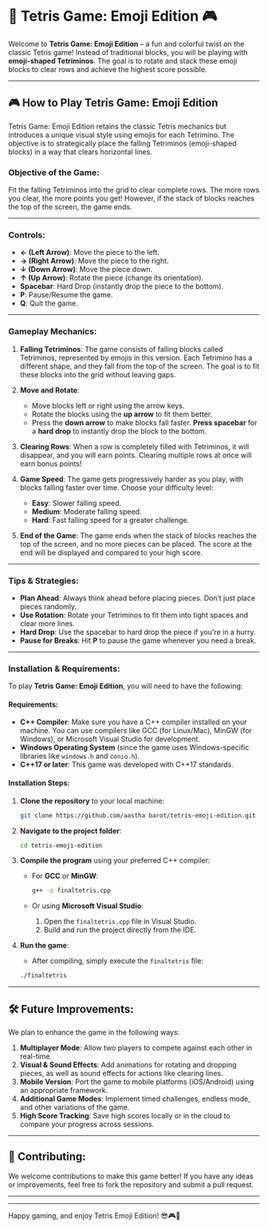 # 🧱 Tetris Game: Emoji Edition 🎮

Welcome to **Tetris Game: Emoji Edition** – a fun and colorful twist on the classic Tetris game! Instead of traditional blocks, you will be playing with **emoji-shaped Tetriminos**. The goal is to rotate and stack these emoji blocks to clear rows and achieve the highest score possible.

---

## 🎮 **How to Play Tetris Game: Emoji Edition**

Tetris Game: Emoji Edition retains the classic Tetris mechanics but introduces a unique visual style using emojis for each Tetrimino. The objective is to strategically place the falling Tetriminos (emoji-shaped blocks) in a way that clears horizontal lines.

### **Objective of the Game:**
Fit the falling Tetriminos into the grid to clear complete rows. The more rows you clear, the more points you get! However, if the stack of blocks reaches the top of the screen, the game ends.

---

### **Controls:**
- **← (Left Arrow)**: Move the piece to the left.
- **→ (Right Arrow)**: Move the piece to the right.
- **↓ (Down Arrow)**: Move the piece down.
- **↑ (Up Arrow)**: Rotate the piece (change its orientation).
- **Spacebar**: Hard Drop (instantly drop the piece to the bottom).
- **P**: Pause/Resume the game.
- **Q**: Quit the game.

---

### **Gameplay Mechanics:**

1. **Falling Tetriminos**: 
   The game consists of falling blocks called Tetriminos, represented by emojis in this version. Each Tetrimino has a different shape, and they fall from the top of the screen. The goal is to fit these blocks into the grid without leaving gaps.

2. **Move and Rotate**:
   - Move blocks left or right using the arrow keys.
   - Rotate the blocks using the **up arrow** to fit them better.
   - Press the **down arrow** to make blocks fall faster. **Press spacebar** for a **hard drop** to instantly drop the block to the bottom.

3. **Clearing Rows**:
   When a row is completely filled with Tetriminos, it will disappear, and you will earn points. Clearing multiple rows at once will earn bonus points!

4. **Game Speed**:
   The game gets progressively harder as you play, with blocks falling faster over time. Choose your difficulty level:
   - **Easy**: Slower falling speed.
   - **Medium**: Moderate falling speed.
   - **Hard**: Fast falling speed for a greater challenge.

5. **End of the Game**:
   The game ends when the stack of blocks reaches the top of the screen, and no more pieces can be placed. The score at the end will be displayed and compared to your high score.

---

### **Tips & Strategies:**
- **Plan Ahead**: Always think ahead before placing pieces. Don’t just place pieces randomly.
- **Use Rotation**: Rotate your Tetriminos to fit them into tight spaces and clear more lines.
- **Hard Drop**: Use the spacebar to hard drop the piece if you're in a hurry.
- **Pause for Breaks**: Hit **P** to pause the game whenever you need a break.

---

### **Installation & Requirements:**

To play **Tetris Game: Emoji Edition**, you will need to have the following:

#### **Requirements:**
- **C++ Compiler**: Make sure you have a C++ compiler installed on your machine. You can use compilers like GCC (for Linux/Mac), MinGW (for Windows), or Microsoft Visual Studio for development.
- **Windows Operating System** (since the game uses Windows-specific libraries like `windows.h` and `conio.h`).
- **C++17 or later**: This game was developed with C++17 standards.

#### **Installation Steps:**
1. **Clone the repository** to your local machine:

    ```bash
    git clone https://github.com/aastha barot/tetris-emoji-edition.git
    ```

2. **Navigate to the project folder**:

    ```bash
    cd tetris-emoji-edition
    ```

3. **Compile the program** using your preferred C++ compiler:
   - For **GCC** or **MinGW**:

     ```bash
     g++ -o finaltetris.cpp
     ```

   - Or using **Microsoft Visual Studio**:
     1. Open the `finaltetris.cpp` file in Visual Studio.
     2. Build and run the project directly from the IDE.

4. **Run the game**:

    - After compiling, simply execute the `finaltetris` file:

    ```bash
    ./finaltetris
    ```

---

## 🛠 **Future Improvements:**
We plan to enhance the game in the following ways:

1. **Multiplayer Mode**: Allow two players to compete against each other in real-time.
2. **Visual & Sound Effects**: Add animations for rotating and dropping pieces, as well as sound effects for actions like clearing lines.
3. **Mobile Version**: Port the game to mobile platforms (iOS/Android) using an appropriate framework.
4. **Additional Game Modes**: Implement timed challenges, endless mode, and other variations of the game.
5. **High Score Tracking**: Save high scores locally or in the cloud to compare your progress across sessions.

---

## 🔧 **Contributing:**
We welcome contributions to make this game better! If you have any ideas or improvements, feel free to fork the repository and submit a pull request.

---

---

Happy gaming, and enjoy Tetris Emoji Edition! 😎🎮🧱





